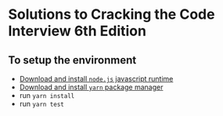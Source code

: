 # Solutions to Cracking the Code Interview 6th Edition

## To setup the environment
* [Download and install `node.js` javascript runtime](https://nodejs.org/en/download/)
* [Download and install `yarn` package manager](https://yarnpkg.com/en/docs/install)
* run `yarn install`
* run `yarn test`
